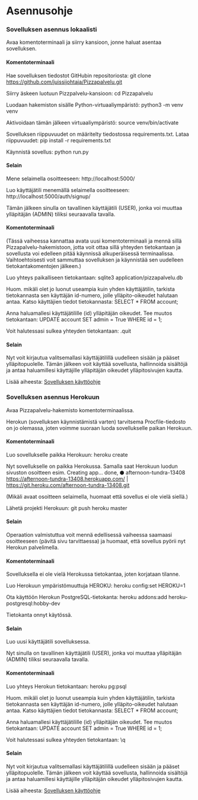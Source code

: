 # Asennusohje

### Sovelluksen asennus lokaalisti

Avaa komentoterminaali ja siirry kansioon, jonne haluat asentaa sovelluksen.

#### Komentoterminaali

Hae sovelluksen tiedostot GitHubin repositoriosta:
git clone https://github.com/juissijohtaja/Pizzapalvelu.git

Siirry äskeen luotuun Pizzpalvelu-kansioon:
cd Pizzapalvelu

Luodaan hakemiston sisälle Python-virtuaaliympäristö:
python3 -m venv venv

Aktivoidaan tämän jälkeen virtuaaliympäristö:
source venv/bin/activate

Sovelluksen riippuvuudet on määritelty tiedostossa requirements.txt. Lataa riippuvuudet:
pip install -r requirements.txt

Käynnistä sovellus:
python run.py

#### Selain

Mene selaimella osoitteeseen:
http://localhost:5000/

Luo käyttäjätili menemällä selaimella osoitteeseen:
http://localhost:5000/auth/signup/

Tämän jälkeen sinulla on tavallinen käyttäjätili (USER), jonka voi muuttaa ylläpitäjän (ADMIN) tiliksi seuraavalla tavalla.

#### Komentoterminaali

(Tässä vaiheessa kannattaa avata uusi komentoterminaali ja mennä sillä Pizzapalvelu-hakemistoon, jotta voit ottaa sillä yhteyden tietokantaan ja sovellusta voi edelleen pitää käynnissä alkuperäisessä terminaalissa. Vaihtoehtoisesti voit sammuttaa sovelluksen ja käynnistää sen uudelleen tietokantakomentojen jälkeen.)

Luo yhteys paikalliseen tietokantaan:
sqlite3 application/pizzapalvelu.db

Huom. mikäli olet jo luonut useampia kuin yhden käyttäjätilin, tarkista tietokannasta sen käyttäjän id-numero, jolle ylläpito-oikeudet halutaan antaa. Katso käyttäjien tiedot tietokannasta:
SELECT * FROM account;

Anna haluamallesi käyttäjätilille (id) ylläpitäjän oikeudet. Tee muutos tietokantaan:
UPDATE account SET admin = True WHERE id = 1;

Voit halutessasi sulkea yhteyden tietokantaan:
.quit

#### Selain

Nyt voit kirjautua valitsemallasi käyttäjätilillä uudelleen sisään ja pääset ylläpitopuolelle.
Tämän jälkeen voit käyttää sovellusta, hallinnoida sisältöjä ja antaa haluamillesi käyttäjille ylläpitäjän oikeudet ylläpitosivujen kautta.

Lisää aiheesta:
[Sovelluksen käyttöohje](documentation/kayttoohje.md)


### Sovelluksen asennus Herokuun

Avaa Pizzapalvelu-hakemisto komentoterminaalissa.

Herokun (sovelluksen käynnistämistä varten) tarvitsema Procfile-tiedosto on jo olemassa, joten voimme suoraan luoda sovellukselle paikan Herokuun.

#### Komentoterminaali

Luo sovellukselle paikka Herokuun: 
heroku create

Nyt sovellukselle on paikka Herokussa. Samalla saat Herokuun luodun sivuston osoitteen esim.
Creating app... done, ⬢ afternoon-tundra-13408
https://afternoon-tundra-13408.herokuapp.com/ | https://git.heroku.com/afternoon-tundra-13408.git

(Mikäli avaat osoitteen selaimella, huomaat että sovellus ei ole vielä siellä.)

Lähetä projekti Herokuun:
git push heroku master

#### Selain

Operaation valmistuttua voit mennä edellisessä vaiheessa saamaasi osoitteeseen (pävitä sivu tarvittaessa) ja huomaat, että sovellus pyörii nyt Herokun palvelimella.

#### Komentoterminaali

Sovelluksella ei ole vielä Herokussa tietokantaa, joten korjataan tilanne.

Luo Herokuun ympäristömuuttuja HEROKU:
heroku config:set HEROKU=1

Ota käyttöön Herokun PostgreSQL-tietokanta:
heroku addons:add heroku-postgresql:hobby-dev

Tietokanta onnyt käytössä.

#### Selain

Luo uusi käyttäjätili sovelluksessa.

Nyt sinulla on tavallinen käyttäjätili (USER), jonka voi muuttaa ylläpitäjän (ADMIN) tiliksi seuraavalla tavalla.

#### Komentoterminaali

Luo yhteys Herokun tietokantaan:
heroku pg:psql

Huom. mikäli olet jo luonut useampia kuin yhden käyttäjätilin, tarkista tietokannasta sen käyttäjän id-numero, jolle ylläpito-oikeudet halutaan antaa. Katso käyttäjien tiedot tietokannasta:
SELECT * FROM account;

Anna haluamallesi käyttäjätilille (id) ylläpitäjän oikeudet. Tee muutos tietokantaan:
UPDATE account SET admin = True WHERE id = 1;

Voit halutessasi sulkea yhteyden tietokantaan:
\q

#### Selain

Nyt voit kirjautua valitsemallasi käyttäjätilillä uudelleen sisään ja pääset ylläpitopuolelle.
Tämän jälkeen voit käyttää sovellusta, hallinnoida sisältöjä ja antaa haluamillesi käyttäjille ylläpitäjän oikeudet ylläpitosivujen kautta.

Lisää aiheesta:
[Sovelluksen käyttöohje](documentation/kayttoohje.md)